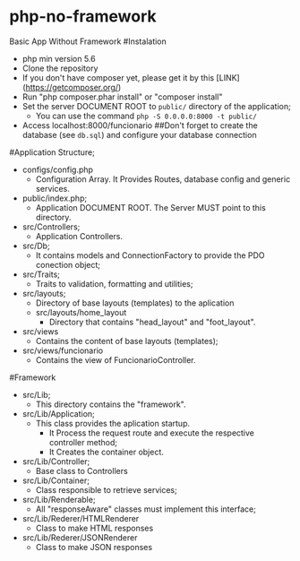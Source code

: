 # php-no-framework
Basic App Without Framework
#Instalation
  - php min version 5.6
  - Clone the repository
  - If you don't have composer yet, please get it by this [LINK] (https://getcomposer.org/)
  - Run "php composer.phar install" or "composer install"
  - Set the server DOCUMENT ROOT to ``public/`` directory of the application;
    - You can use the command ``php -S 0.0.0.0:8000 -t public/``
  - Access localhost:8000/funcionario
##Don't forget to create the database (see ``db.sql``) and configure your database connection
    
#Application Structure;
  - configs/config.php
    - Configuration Array. It Provides Routes, database config and generic services.
  - public/index.php;
    - Application DOCUMENT ROOT. The Server MUST point to this directory.
  - src/Controllers;
    - Application Controllers.
  - src/Db;
    - It contains models and ConnectionFactory to provide the PDO conection object;
  - src/Traits;
    - Traits to validation, formatting and utilities;
  - src/layouts;
     - Directory of base layouts (templates) to the aplication
     - src/layouts/home_layout
       - Directory that contains "head_layout" and "foot_layout".
  - src/views
    - Contains the content of base layouts (templates);
  - src/views/funcionario
    - Contains the view of FuncionarioController.
    
#Framework    
  - src/Lib;
    - This directory contains the "framework".
  - src/Lib/Application;
    - This class provides the aplication startup.
      - It Process the request route and execute the respective controller method;
      - It Creates the container object.
  - src/Lib/Controller;
    - Base class to Controllers
  - src/Lib/Container;
    - Class responsible to retrieve services;
  - src/Lib/Renderable;
    - All "responseAware" classes must implement this interface;
  - src/Lib/Rederer/HTMLRenderer
    - Class to make HTML responses
  - src/Lib/Rederer/JSONRenderer
    - Class to make JSON responses
